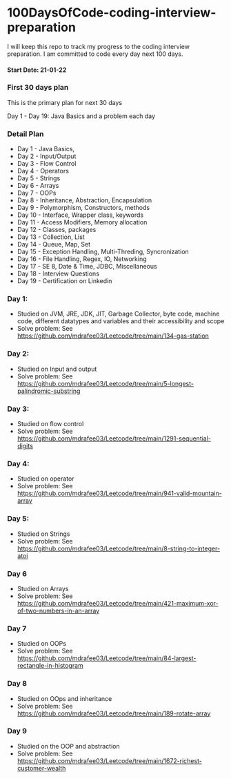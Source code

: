 # 100DaysOfCode-coding-interview-preparation
I will keep this repo to track my progress to the coding interview preparation. I am committed to code every day next 100 days.

#### Start Date: 21-01-22

### First 30 days plan
This is the primary plan for next 30 days

Day 1 - Day 19: Java Basics and a problem each day

### Detail Plan
- Day 1 - Java Basics,
- Day 2 - Input/Output
- Day 3 - Flow Control
- Day 4 - Operators
- Day 5 - Strings
- Day 6 - Arrays
- Day 7 - OOPs
- Day 8 - Inheritance, Abstraction, Encapsulation
- Day 9 - Polymorphism, Constructors, methods
- Day 10 - Interface, Wrapper class, keywords
- Day 11 - Access Modifiers, Memory allocation
- Day 12 - Classes, packages
- Day 13 - Collection, List
- Day 14 - Queue, Map, Set
- Day 15 - Exception Handling, Multi-Threding, Syncronization
- Day 16 - File Handling, Regex, IO, Networking
- Day 17 - SE 8, Date & Time, JDBC, Miscellaneous
- Day 18 - Interview Questions
- Day 19 - Certification on Linkedin


### Day 1:
- Studied on JVM, JRE, JDK, JIT, Garbage Collector, byte code, machine code, different datatypes and variables and their accessibility and scope
- Solve problem: See https://github.com/mdrafee03/Leetcode/tree/main/134-gas-station

### Day 2:
- Studied on Input and output
- Solve problem: See https://github.com/mdrafee03/Leetcode/tree/main/5-longest-palindromic-substring

### Day 3:
- Studied on flow control
- Solve problem: See https://github.com/mdrafee03/Leetcode/tree/main/1291-sequential-digits

### Day 4:
- Studied on operator
- Solve problem: See https://github.com/mdrafee03/Leetcode/tree/main/941-valid-mountain-array

### Day 5:
- Studied on Strings
- Solve problem: See https://github.com/mdrafee03/Leetcode/tree/main/8-string-to-integer-atoi

### Day 6
- Studied on Arrays
- Solve problem: See https://github.com/mdrafee03/Leetcode/tree/main/421-maximum-xor-of-two-numbers-in-an-array

### Day 7
- Studied on OOPs
- Solve problem: See https://github.com/mdrafee03/Leetcode/tree/main/84-largest-rectangle-in-histogram

### Day 8
- Studied on OOps and inheritance
- Solve problem: See https://github.com/mdrafee03/Leetcode/tree/main/189-rotate-array

### Day 9
- Studied on the OOP and abstraction
- Solve problem: See https://github.com/mdrafee03/Leetcode/tree/main/1672-richest-customer-wealth
